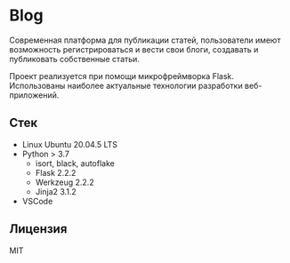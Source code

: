 # Blog

Современная платформа для публикации статей, пользователи имеют возможность
регистрироваться и вести свои блоги, создавать и публиковать собственные статьи.

Проект реализуется при помощи микрофреймворка Flask.
Использованы наиболее актуальные технологии разработки веб-приложений.

## Стек

- Linux Ubuntu 20.04.5 LTS
- Python > 3.7
	- isort, black, autoflake
	- Flask 2.2.2
	- Werkzeug 2.2.2
	- Jinja2 3.1.2
- VSCode

## Лицензия

MIT
